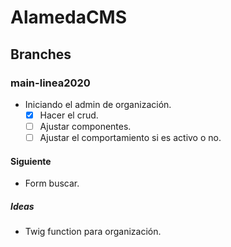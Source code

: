 # AlamedaCMS
## Branches 

### main-linea2020

* Iniciando el admin de organización.
  - [X] Hacer el crud.
  - [ ] Ajustar componentes.
  - [ ] Ajustar el comportamiento si es activo o no.

#### Siguiente
* Form buscar.

##### Ideas
  * Twig function para organización. 